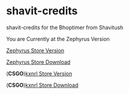 # shavit-credits
shavit-credits for the Bhoptimer from Shavitush

You are Currently at the Zephyrus Version

[Zephyrus Store Version](https://github.com/SaengerItsWar/shavit-credits/tree/master)

[Zephyrus Store Download](https://forums.alliedmods.net/showthread.php?t=276677)

(**CSGO**)[kxnrl Store Version](https://github.com/SaengerItsWar/shavit-credits/tree/kxnrl) 

(**CSGO**)[kxnrl Store Download](https://build.kxnrl.com/Store/)
